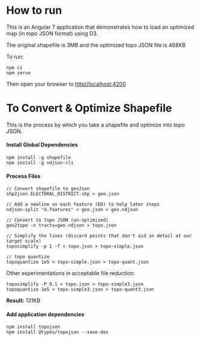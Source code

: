 
# How to run
This is an Angular 7 application that demonstrates how to load an optimized map (in topo JSON format) using D3.

The original shapefile is 3MB and the optimized topo JSON file is 468KB

To run:
```
npm ci
npm serve
```
Then open your browser to [http//localhost:4200](http//localhost:4200)


# To Convert & Optimize Shapefile
This is the process by which you take a shapefile and optimize into topo JSON.

#### Install Global Dependencies

```
npm install -g shapefile
npm install -g ndjson-cli
```

#### Process Files

```
// Convert shapefile to geoJson
shp2json ELECTORAL_DISTRICT.shp > geo.json

// Add a newline on each feature (ED) to help later steps
ndjson-split "d.features" < geo.json > geo.ndjson

// Convert to topo JSON (un-optimized)
geo2topo -n tracts=geo.ndjson > topo.json

// Simplify the lines (discard points that don't aid in detail at our target scale)
toposimplify -p 1 -f < topo.json > topo-simple.json

// topo quantize
topoquantize 1e5 < topo-simple.json > topo-quant.json
```

Other experimentations in acceptable file reduction:
```
toposimplify -P 0.1 < topo.json > topo-simple3.json
topoquantize 1e5 < topo-simple3.json > topo-quant3.json
```
**Result:** 131KB

#### Add application dependencies
```
npm install topojson
npm install @types/topojson --save-dev
```